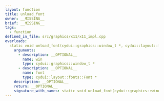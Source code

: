 ```yaml
---
layout: function
title: unload_font
owner: __MISSING__
brief: __MISSING__
tags:
  - function
defined_in_file: src/graphics/x11/x11_impl.cpp
overloads:
  static void unload_font(cydui::graphics::window_t *, cydui::layout::fonts::Font *):
    arguments:
      - description: __OPTIONAL__
        name: win
        type: cydui::graphics::window_t *
      - description: __OPTIONAL__
        name: font
        type: cydui::layout::fonts::Font *
    description: __OPTIONAL__
    return: __OPTIONAL__
    signature_with_names: static void unload_font(cydui::graphics::window_t * win, cydui::layout::fonts::Font * font)
---
```

